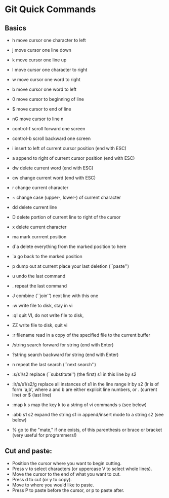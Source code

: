 # Git Quick Commands

## Basics
-  h              move cursor one character to left
- j              move cursor one line down
- k              move cursor one line up
- l              move cursor one character to right
- w              move cursor one word to right
- b              move cursor one word to left
- 0              move cursor to beginning of line
- $              move cursor to end of line
- nG             move cursor to line n
- control-f      scroll forward one screen
- control-b      scroll backward one screen

- i              insert to left of current cursor position (end with ESC)
- a              append to right of current cursor position (end with ESC)
- dw             delete current word (end with ESC)
- cw             change current word (end with ESC)
- r              change current character
- ~              change case (upper-, lower-) of current character

- dd             delete current line
- D              delete portion of current line to right of the cursor
- x              delete current character
- ma             mark currrent position
- d`a            delete everything from the marked position to here
- `a             go back to the marked position
- p              dump out at current place your last deletion (``paste'')

- u              undo the last command 
- .              repeat the last command 

- J              combine (``join'') next line with this one
     
- :w             write file to disk, stay in vi
- :q!            quit VI, do not write file to disk,
- ZZ             write file to disk, quit vi

- :r filename    read in a copy of the specified file to the current
                    buffer
     
- /string        search forward for string (end with Enter)
- ?string        search backward for string (end with Enter)
- n              repeat the last search (``next search'')
     
- :s/s1/s2       replace (``substitute'') (the first) s1 in this line by s2
- :lr/s/s1/s2/g  replace all instances of s1 in the line range lr by s2
                    (lr is of form `a,b', where a and b are either explicit
                    line numbers, or . (current line) or $ (last line)
- :map k s       map the key k to a string of vi commands s (see below)
- :abb s1 s2     expand the string s1 in append/insert mode to a string 
                    s2 (see below)
- %              go to the "mate," if one exists, of this parenthesis
               or brace or bracket (very useful for programmers!)

## Cut and paste:

- Position the cursor where you want to begin cutting.
- Press v to select characters (or uppercase V to select whole lines).
- Move the cursor to the end of what you want to cut.
- Press d to cut (or y to copy).
- Move to where you would like to paste.
- Press P to paste before the cursor, or p to paste after.